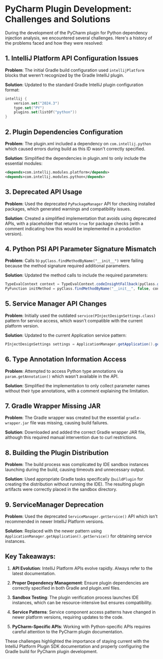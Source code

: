 # PyCharm Plugin Development: Challenges and Solutions

During the development of the PyCharm plugin for Python dependency injection analysis, we encountered several challenges. Here's a history of the problems faced and how they were resolved:

## 1. IntelliJ Platform API Configuration Issues

**Problem**: The initial Gradle build configuration used `intellijPlatform` blocks that weren't recognized by the Gradle IntelliJ plugin.

**Solution**: Updated to the standard Gradle IntelliJ plugin configuration format:
```kotlin
intellij {
    version.set("2024.3")
    type.set("PY")
    plugins.set(listOf("python"))
}
```

## 2. Plugin Dependencies Configuration

**Problem**: The plugin.xml included a dependency on `com.intellij.python` which caused errors during build as this ID wasn't correctly specified.

**Solution**: Simplified the dependencies in plugin.xml to only include the essential modules:
```xml
<depends>com.intellij.modules.platform</depends>
<depends>com.intellij.modules.python</depends>
```

## 3. Deprecated API Usage

**Problem**: Used the deprecated `PyPackageManager` API for checking installed packages, which generated warnings and compatibility issues.

**Solution**: Created a simplified implementation that avoids using deprecated APIs, with a placeholder that returns `true` for package checks (with a comment indicating how this would be implemented in a production version).

## 4. Python PSI API Parameter Signature Mismatch

**Problem**: Calls to `pyClass.findMethodByName("__init__")` were failing because the method signature required additional parameters.

**Solution**: Updated the method calls to include the required parameters:
```java
TypeEvalContext context = TypeEvalContext.codeInsightFallback(pyClass.getProject());
PyFunction initMethod = pyClass.findMethodByName("__init__", false, context);
```

## 5. Service Manager API Changes

**Problem**: Initially used the outdated `service(PInjectDesignSettings.class)` pattern for service access, which wasn't compatible with the current platform version.

**Solution**: Updated to the current Application service pattern:
```java
PInjectDesignSettings settings = ApplicationManager.getApplication().getService(PInjectDesignSettings.class);
```

## 6. Type Annotation Information Access

**Problem**: Attempted to access Python type annotations via `param.getAnnotation()` which wasn't available in the API.

**Solution**: Simplified the implementation to only collect parameter names without their type annotations, with a comment explaining the limitation.

## 7. Gradle Wrapper Missing JAR

**Problem**: The Gradle wrapper was created but the essential `gradle-wrapper.jar` file was missing, causing build failures.

**Solution**: Downloaded and added the correct Gradle wrapper JAR file, although this required manual intervention due to curl restrictions.

## 8. Building the Plugin Distribution

**Problem**: The build process was complicated by IDE sandbox instances launching during the build, causing timeouts and unnecessary output.

**Solution**: Used appropriate Gradle tasks specifically (`buildPlugin` for creating the distribution without running the IDE). The resulting plugin artifacts were correctly placed in the sandbox directory.

## 9. ServiceManager Deprecation

**Problem**: Used the deprecated `ServiceManager.getService()` API which isn't recommended in newer IntelliJ Platform versions.

**Solution**: Replaced with the newer pattern using `ApplicationManager.getApplication().getService()` for obtaining service instances.

## Key Takeaways:

1. **API Evolution**: IntelliJ Platform APIs evolve rapidly. Always refer to the latest documentation.

2. **Proper Dependency Management**: Ensure plugin dependencies are correctly specified in both Gradle and plugin.xml files.

3. **Sandbox Testing**: The plugin verification process launches IDE instances, which can be resource-intensive but ensures compatibility.

4. **Service Patterns**: Service component access patterns have changed in newer platform versions, requiring updates to the code.

5. **PyCharm-Specific APIs**: Working with Python-specific APIs requires careful attention to the PyCharm plugin documentation.

These challenges highlighted the importance of staying current with the IntelliJ Platform Plugin SDK documentation and properly configuring the Gradle build for PyCharm plugin development.